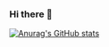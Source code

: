 ### Hi there 👋
[![Anurag's GitHub stats](https://github-readme-stats.vercel.app/api?username=ray0727)](https://github.com/anuraghazra/github-readme-stats)

<!--
**ray0727/ray0727** is a ✨ _special_ ✨ repository because its `README.md` (this file) appears on your GitHub profile.

Here are some ideas to get you started:

- 🔭 I’m currently working on ...
- 🌱 I’m currently learning ...
- 👯 I’m looking to collaborate on ...
- 🤔 I’m looking for help with ...
- 💬 Ask me about ...
- 📫 How to reach me: ...
- 😄 Pronouns: ...
- ⚡ Fun fact: ...
-->
